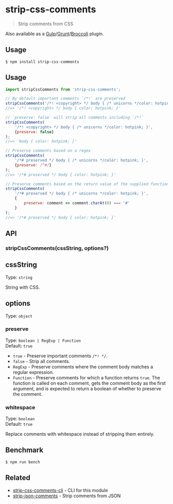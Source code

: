 # strip-css-comments

> Strip comments from CSS

Also available as a [Gulp](https://github.com/sindresorhus/gulp-strip-css-comments)/[Grunt](https://github.com/sindresorhus/grunt-strip-css-comments)/[Broccoli](https://github.com/sindresorhus/broccoli-strip-css-comments) plugin.

## Usage

```
$ npm install strip-css-comments
```

## Usage

```js
import stripCssComments from 'strip-css-comments';

// By default important comments `/*!` are preserved
stripCssComments('/*! <copyright> */ body { /* unicorns */color: hotpink; }');
//=> '/*! <copyright> */ body { color: hotpink; }'

// `preserve: false` will strip all comments including `/*!`
stripCssComments(
	'/*! <copyright> */ body { /* unicorns */color: hotpink; }',
	{preserve: false}
);
//=> 'body { color: hotpink; }'

// Preserve comments based on a regex
stripCssComments(
	'/*# preserved */ body { /* unicorns */color: hotpink; }',
	{preserve: /^#/}
);
//=> '/*# preserved */ body { color: hotpink; }'

// Preserve comments based on the return value of the supplied function
stripCssComments(
	'/*# preserved */ body { /* unicorns */color: hotpink; }',
	{
		preserve: comment => comment.charAt(0) === '#'
	}
);
//=> '/*# preserved */ body { color: hotpink; }'
```

## API

### stripCssComments(cssString, options?)

## cssString

Type: `string`

String with CSS.

## options

Type: `object`

### preserve

Type: `boolean | RegExp | Function`\
Default: `true`

- `true` - Preserve important comments `/*! */`.
- `false` - Strip all comments.
- `RegExp` - Preserve comments where the comment body matches a regular expression.
- `Function` - Preserve comments for which a function returns `true`. The function is called on each comment, gets the comment body as the first argument, and is expected to return a boolean of whether to preserve the comment.

### whitespace

Type: `boolean`\
Default: `true`

Replace comments with whitespace instead of stripping them entirely.

## Benchmark

```
$ npm run bench
```

## Related

- [strip-css-comments-cli](https://github.com/sindresorhus/strip-css-comments-cli) - CLI for this module
- [strip-json-comments](https://github.com/sindresorhus/strip-json-comments) - Strip comments from JSON

